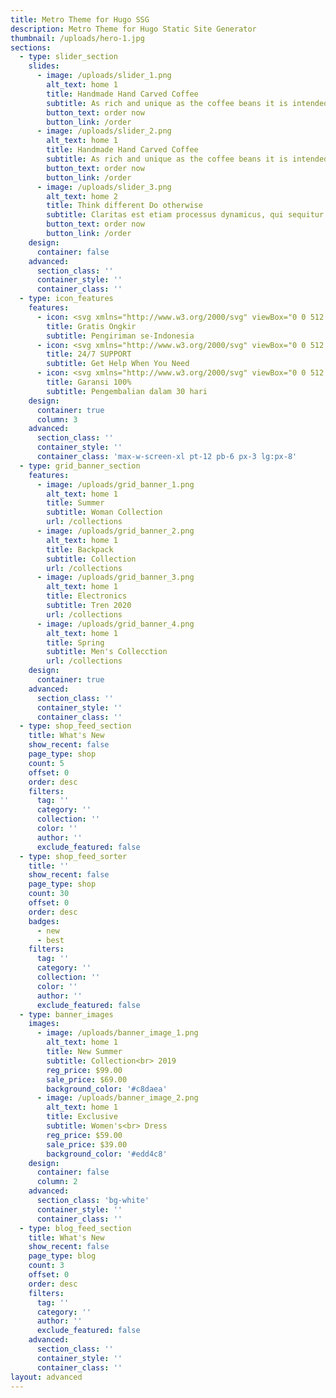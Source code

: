 ```yaml
---
title: Metro Theme for Hugo SSG
description: Metro Theme for Hugo Static Site Generator
thumbnail: /uploads/hero-1.jpg
sections:
  - type: slider_section
    slides:
      - image: /uploads/slider_1.png
        alt_text: home 1
        title: Handmade Hand Carved Coffee
        subtitle: As rich and unique as the coffee beans it is intended for, this little scoop will make your morning ritual a special occasion every day.
        button_text: order now
        button_link: /order
      - image: /uploads/slider_2.png
        alt_text: home 1
        title: Handmade Hand Carved Coffee
        subtitle: As rich and unique as the coffee beans it is intended for, this little scoop will make your morning ritual a special occasion every day.
        button_text: order now
        button_link: /order
      - image: /uploads/slider_3.png
        alt_text: home 2
        title: Think different Do otherwise
        subtitle: Claritas est etiam processus dynamicus, qui sequitur mutationem <br> consuetudium lectorum.
        button_text: order now
        button_link: /order
    design:
      container: false
    advanced:
      section_class: ''
      container_style: ''
      container_class: ''
  - type: icon_features
    features:
      - icon: <svg xmlns="http://www.w3.org/2000/svg" viewBox="0 0 512.0004 512.0016"><path d="M476.1584 231.364c20.2646 3.085 35.8418 20.626 35.8408 41.7373v85.5117c0 4.4277-3.5898 8.0166-8.0166 8.0166h-26.2031c0.002 0.1777 0.0137 0.3545 0.0137 0.5342 0 27.9961-22.7773 50.7715-50.7715 50.7715-27.9951 0-50.7725-22.7754-50.7725-50.7715 0-0.1787 0.0117-0.3564 0.0137-0.5342h-180.67c0.002 0.1777 0.0146 0.3545 0.0146 0.5342 0 27.9961-22.7773 50.7715-50.7725 50.7715s-50.7715-22.7754-50.7715-50.7715c0-0.1787 0.0117-0.3564 0.0137-0.5342h-43.3037c-9.1367 0-16.5684-7.4316-16.5684-16.5684v-17.6367h-26.1885c-4.4277 0-8.0166-3.5889-8.0166-8.0166 0-4.4287 3.5898-8.0176 8.0166-8.0176h76.96c4.4287 0 8.0176 3.5889 8.0176 8.0176 0 4.4277-3.5898 8.0166-8.0176 8.0166h-34.7383v17.6367c0 0.2959 0.2383 0.5342 0.5342 0.5342h46.0801c6.8857-19.8828 25.7871-34.2051 47.9824-34.2051s41.0957 14.3223 47.9824 34.2051h166.327v-60.3906c0-4.4277 3.5908-8.0176 8.0176-8.0176 4.4277 0 8.0166 3.5908 8.0166 8.0176v60.3926h3.8603c6.8848-19.8828 25.7871-34.2051 47.9824-34.2051 22.1943 0 41.0957 14.3223 47.9814 34.2051h20.9619v-35.2725h-9.0859c-13.8506 0-25.1191-11.2686-25.1191-25.1191v-17.1025c0-4.4277 3.5898-8.0166 8.0175-8.0166h24.9277c-3.3945-10.5254-13.2754-18.1631-24.9121-18.1709-0.0068 0-0.0137 0.001-0.0214 0.0009s-0.0137-0.002-0.0215-0.0019h-94.5693v9.0879c0 4.4277-3.5898 8.0166-8.0166 8.0166-4.4277 0-8.0166-3.5898-8.0166-8.0166v-145.372c0-0.2949-0.2393-0.5342-0.5342-0.5342h-307.841c-0.2959 0-0.5342 0.2393-0.5342 0.5342v145.37c0 4.4277-3.5898 8.0166-8.0176 8.0166s-8.0166-3.5898-8.0166-8.0166v-145.37c0-9.1357 7.4316-16.5684 16.5684-16.5684h307.842c9.1357 0 16.5674 7.4326 16.5674 16.5684v17.6377h60.3926c18.5645 0 33.6699 15.1045 33.6699 33.6709v8.5508c0 3.8525-2.7197 7.0684-6.3447 7.8388z m-100.976-87.06200000000001v18.1709h78.0293v-0.5332c0-9.7256-7.9121-17.6377-17.6367-17.6377h-60.3926z m0 86.58000000000001h84.3291l-13.0938-52.376h-71.2354v52.376z m-230.34699999999998 171.0233c19.1553 0 34.7393-15.583 34.7393-34.7393s-15.584-34.7393-34.7393-34.7393-34.7393 15.583-34.7393 34.7393 15.584 34.7393 34.7393 34.7393z m282.188 0c19.1543 0 34.7383-15.583 34.7383-34.7393s-15.584-34.7393-34.7383-34.7393c-19.1553 0-34.7393 15.583-34.7393 34.7393s15.584 34.7393 34.7393 34.7393z m68.94400000000002-102.61430000000001h-0.0009v-18.1719h-18.1709v9.0859c0 5.0098 4.0762 9.0859 9.0859 9.086h9.0859z m-351.132 51.30669999999998c9.1357 0 16.5684 7.4326 16.5684 16.5684s-7.4326 16.5684-16.5684 16.5684-16.5684-7.4326-16.5684-16.5684 7.4326-16.5684 16.5684-16.5684z m282.188 0c9.1357 0 16.5674 7.4326 16.5674 16.5684s-7.4316 16.5684-16.5674 16.5684c-9.1367 0-16.5684-7.4326-16.5684-16.5684s7.4316-16.5684 16.5684-16.5684z m-94.06299999999999-34.20369999999997c4.4277 0 8.0166 3.5898 8.0166 8.0176s-3.5898 8.0166-8.0166 8.0166h-119.716c-4.4277 0-8.0176-3.5889-8.0175-8.0166s3.5908-8.0176 8.0175-8.0176h119.716z m-205.22699999999998-34.204999999999984c4.4268 0 8.0166 3.5889 8.0166 8.0166s-3.5898 8.0166-8.0166 8.0166h-102.614c-4.4277 0-8.0176-3.5889-8.0175-8.0166s3.5908-8.0166 8.0175-8.0166h102.614z m151.038-108.81800000000001c3.1299 3.1309 3.1299 8.206-0.0019 11.3379l-76.96 76.96c-1.5635 1.5664-3.6162 2.3477-5.668 2.3477-2.0508 0-4.1025-0.7813-5.668-2.3477l-42.7559-42.7559c-3.1309-3.1309-3.1309-8.206 0-11.3369 3.1299-3.1309 8.206-3.1309 11.3369 0l37.0869 37.0869 71.292-71.291c3.1309-3.1309 8.207-3.1309 11.3379-0.001z"></path></svg>
        title: Gratis Ongkir
        subtitle: Pengiriman se-Indonesia
      - icon: <svg xmlns="http://www.w3.org/2000/svg" viewBox="0 0 512 512.0016"><path d="M431.166 194.69c36.6797 2.3662 65.7217 33.0215 65.6143 70.2383v30.7627c0 37.4326-29.2578 68.0879-66.1514 70.3467-3.6572 56.1475-31.3008 84.0068-54.6426 97.667-16.5645 9.6807-33.2363 13.4453-43.7783 14.9512-5.2705 19.1465-22.8027 33.3447-43.6699 33.3447h-32.377c-24.9541 0-45.2842-20.4365-45.2842-45.3916s20.3301-45.2842 45.2842-45.2842h32.2695c20.1143 0 37.2168 13.123 43.1328 31.3008 21.5117-3.5498 67.8721-19.1465 73.1426-86.4805h-18.0703c-7.0996 0-12.9082-5.8086-12.9082-12.9072v-145.855c0-7.0996 5.8086-12.9082 12.9082-12.9082h18.5v-19.4688c0-85.082-60.5576-149.189-141.015-149.189h-16.2422c-80.3496 0-141.015 64.1074-141.015 149.189v19.4688h18.5c7.0996 0 12.9082 5.8086 12.9082 12.9082v145.963c0 7.0986-5.8086 12.9072-12.9082 12.9072h-39.6904c-38.8301 0-70.4541-31.623-70.4541-70.4541v-30.7627c0-37.3242 29.1504-67.8721 65.8291-70.3457v-19.6846c0-47.1123 16.6719-90.8906 46.8975-123.375 30.9785-33.3438 73.5732-51.6299 120.04-51.6299h16.2422c46.4668 0 89.0625 18.2861 120.04 51.6299 30.2256 32.4844 46.8975 76.2627 46.8975 123.375v19.6846z m-318.494 145.64v-120.04h-26.7832c-24.6318 0-44.6387 20.0068-44.6387 44.6387v30.7627c0 24.6318 20.0068 44.6387 44.6387 44.6387h26.7832z m175.86600000000004 145.85560000000004c10.7559 0 19.4688-8.7119 19.4688-19.4688 0-10.7559-8.7129-19.4688-19.4688-19.4688h-32.377c-10.7559 0-19.4688 8.7129-19.4688 19.4688 0 10.7568 8.7129 19.4688 19.4688 19.4688h32.377z m182.534-190.49460000000005v-30.7627c0-24.6318-20.0068-44.6387-44.6387-44.6387h-26.7832v120.04h26.7832c24.6318 0 44.6387-20.0068 44.6387-44.6387z"></path></svg>
        title: 24/7 SUPPORT
        subtitle: Get Help When You Need
      - icon: <svg xmlns="http://www.w3.org/2000/svg" viewBox="0 0 512 512.0016"><path d="M435 288.783c0 24.3271-14.6768 45.2803-35.6318 54.5039 8.0049 10.1406 12.8018 22.9238 12.8018 36.8174 0 23.6455-13.8594 44.1133-33.8809 53.7129 5.9717 8.7422 9.0029 19.1104 8.6182 29.9434-0.9629 27.0518-23.3145 48.2402-50.8877 48.2402h-122.413c-75.3242 0-136.606-61.2803-136.606-136.606v-100.861c0-63.9932 44.2383-117.825 103.731-132.582v-77.874c0-35.332 28.7441-64.0762 64.0762-64.0762 35.3311 0 64.0752 28.7441 64.0752 64.0762v73.8496h46.6221c32.2842 0 59.4648 25.7383 60.5889 57.375 0.5303 14.8994-4.3691 29.0625-13.8379 40.3428 19.4033 9.8213 32.7441 29.9443 32.7441 53.1387z m-226.529-224.70600000000002h0.002v73.9805c1.7061-0.0635 3.4141-0.1309 5.1357-0.1309h67.5352v-73.8496c0-20.0361-16.3008-36.3369-36.3359-36.3369-20.0361 0-36.3369 16.3008-36.3369 36.3369z m166.998 256.497c17.5293 0 31.7881-14.2656 31.7881-31.7949s-14.2607-31.792-31.792-31.792h-126.025c-7.6602 0-13.8691-6.209-13.8691-13.8691s6.209-13.8701 13.8691-13.8701h107.159c8.706 0 16.832-3.4512 22.8809-9.7188 6.043-6.2627 9.2012-14.5176 8.8906-23.2451-0.5986-16.8828-15.3438-30.6201-32.8652-30.6201h-141.898c-60.0303 0-108.867 48.8369-108.867 108.867v100.861c0 60.0303 48.8369 108.867 108.867 108.867h122.413c12.3506 0 22.7422-9.6396 23.165-21.4863 0.2178-6.126-1.9981-11.9219-6.2392-16.3164-4.2441-4.3965-9.9492-6.8203-16.0576-6.8203h-87.4463c-7.6602 0-13.8691-6.209-13.8691-13.8691s6.209-13.8701 13.8691-13.8701h103.196c17.5312 0 31.793-14.2598 31.793-31.791s-14.2617-31.793-31.793-31.793h-103.196c-7.6602 0-13.8691-6.21-13.8691-13.8701 0-7.6592 6.209-13.8691 13.8691-13.8691h103.196 22.8311z"></path></svg>
        title: Garansi 100%
        subtitle: Pengembalian dalam 30 hari
    design:
      container: true
      column: 3
    advanced:
      section_class: ''
      container_style: ''
      container_class: 'max-w-screen-xl pt-12 pb-6 px-3 lg:px-8'
  - type: grid_banner_section
    features:
      - image: /uploads/grid_banner_1.png
        alt_text: home 1
        title: Summer
        subtitle: Woman Collection
        url: /collections
      - image: /uploads/grid_banner_2.png
        alt_text: home 1
        title: Backpack
        subtitle: Collection
        url: /collections
      - image: /uploads/grid_banner_3.png
        alt_text: home 1
        title: Electronics
        subtitle: Tren 2020
        url: /collections
      - image: /uploads/grid_banner_4.png
        alt_text: home 1
        title: Spring
        subtitle: Men's Collecction
        url: /collections
    design:
      container: true
    advanced:
      section_class: ''
      container_style: ''
      container_class: ''
  - type: shop_feed_section
    title: What's New
    show_recent: false
    page_type: shop
    count: 5
    offset: 0
    order: desc
    filters:
      tag: ''
      category: ''
      collection: ''
      color: ''
      author: ''
      exclude_featured: false
  - type: shop_feed_sorter
    title: ''
    show_recent: false
    page_type: shop
    count: 30
    offset: 0
    order: desc
    badges:
      - new
      - best
    filters:
      tag: ''
      category: ''
      collection: ''
      color: ''
      author: ''
      exclude_featured: false
  - type: banner_images
    images:
      - image: /uploads/banner_image_1.png
        alt_text: home 1
        title: New Summer
        subtitle: Collection<br> 2019
        reg_price: $99.00
        sale_price: $69.00
        background_color: '#c8daea'
      - image: /uploads/banner_image_2.png
        alt_text: home 1
        title: Exclusive
        subtitle: Women's<br> Dress
        reg_price: $59.00
        sale_price: $39.00
        background_color: '#edd4c8'
    design:
      container: false
      column: 2
    advanced:
      section_class: 'bg-white'
      container_style: ''
      container_class: ''
  - type: blog_feed_section
    title: What's New
    show_recent: false
    page_type: blog
    count: 3
    offset: 0
    order: desc
    filters:
      tag: ''
      category: ''
      author: ''
      exclude_featured: false
    advanced:
      section_class: ''
      container_style: ''
      container_class: '' 
layout: advanced
---
```

